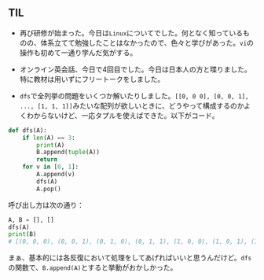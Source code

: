 ## TIL

* 再び研修が始まった。今日は`Linux`についてでした。何となく知っているものの、体系立てて勉強したことはなかったので、色々と学びがあった。`vi`の操作も初めて一通り学んだ気がする。

* オンライン英会話、今日で4回目でした。今日は日本人の方と喋りました。特に教材は用いずにフリートークをしました。

* `dfs`で全列挙の問題をいくつか解いたりしました。`[[0, 0 0], [0, 0, 1], ..., [1, 1, 1]]`みたいな配列が欲しいときに、どうやって構成するのかよくわからないけど、一応タプルを使えばできた。以下がコード。

```python
def dfs(A):
    if len(A) == 3:
        print(A)
        B.append(tuple(A))
        return
    for v in [0, 1]:
        A.append(v)
        dfs(A)
        A.pop()
```

呼び出し方は次の通り：

```python
A, B = [], []
dfs(A)
print(B)
# [(0, 0, 0), (0, 0, 1), (0, 1, 0), (0, 1, 1), (1, 0, 0), (1, 0, 1), (1, 1, 0), (1, 1, 1)]
```

まぁ、基本的には各反復において処理をしてあげればいいと思うんだけど。`dfs`の関数で、`B.append(A)`とすると挙動がおかしかった。